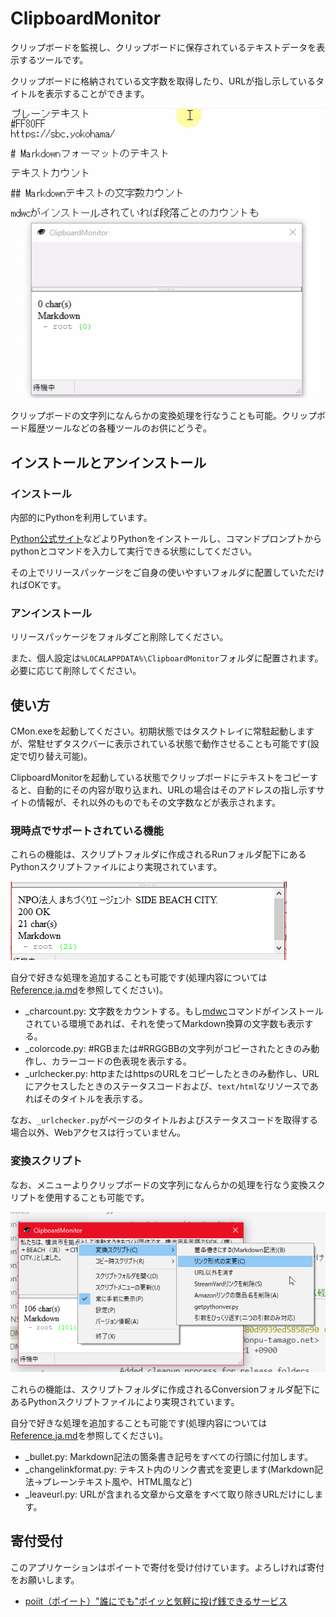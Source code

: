 # ClipboardMonitor

クリップボードを監視し、クリップボードに保存されているテキストデータを表示するツールです。

クリップボードに格納されている文字数を取得したり、URLが指し示しているタイトルを表示することができます。

![スクリーンショット](README.assets\2021-12-14_12h35_16.gif)

クリップボードの文字列になんらかの変換処理を行なうことも可能。クリップボード履歴ツールなどの各種ツールのお供にどうぞ。

## インストールとアンインストール

### インストール

内部的にPythonを利用しています。

[Python公式サイト](https://www.python.org/)などよりPythonをインストールし、コマンドプロンプトからpythonとコマンドを入力して実行できる状態にしてください。

その上でリリースパッケージをご自身の使いやすいフォルダに配置していただければOKです。

### アンインストール

リリースパッケージをフォルダごと削除してください。

また、個人設定は`%LOCALAPPDATA%\ClipboardMonitor`フォルダに配置されます。必要に応じて削除してください。

## 使い方

CMon.exeを起動してください。初期状態ではタスクトレイに常駐起動しますが、常駐せずタスクバーに表示されている状態で動作させることも可能です(設定で切り替え可能)。

ClipboardMonitorを起動している状態でクリップボードにテキストをコピーすると、自動的にその内容が取り込まれ、URLの場合はそのアドレスの指し示すサイトの情報が、それ以外のものでもその文字数などが表示されます。

### 現時点でサポートされている機能

これらの機能は、スクリプトフォルダに作成されるRunフォルダ配下にあるPythonスクリプトファイルにより実現されています。

![コピーした文字列の解析](README.assets\2021-12-14-12-30-39.png)

自分で好きな処理を追加することも可能です(処理内容については[Reference.ja.md](Reference.ja.md)を参照してください)。

* _charcount.py: 文字数をカウントする。もし[mdwc](https://github.com/fnobi/mdwc)コマンドがインストールされている環境であれば、それを使ってMarkdown換算の文字数も表示する。
* _colorcode.py: #RGBまたは#RRGGBBの文字列がコピーされたときのみ動作し、カラーコードの色表現を表示する。
* _urlchecker.py: httpまたはhttpsのURLをコピーしたときのみ動作し、URLにアクセスしたときのステータスコードおよび、`text/html`なリソースであればそのタイトルを表示する。

なお、`_urlchecker.py`がページのタイトルおよびステータスコードを取得する場合以外、Webアクセスは行っていません。

### 変換スクリプト

なお、メニューよりクリップボードの文字列になんらかの処理を行なう変換スクリプトを使用することも可能です。

![変換スクリプト](README.assets\2021-12-14-12-29-23.png)

これらの機能は、スクリプトフォルダに作成されるConversionフォルダ配下にあるPythonスクリプトファイルにより実現されています。

自分で好きな処理を追加することも可能です(処理内容については[Reference.ja.md](Reference.ja.md)を参照してください)。

* _bullet.py: Markdown記法の箇条書き記号をすべての行頭に付加します。
* _changelinkformat.py: テキスト内のリンク書式を変更します(Markdown記法→プレーンテキスト風や、HTML風など)
* _leaveurl.py: URLが含まれる文章から文章をすべて取り除きURLだけにします。

## 寄付受付

このアプリケーションはポイートで寄付を受け付けています。よろしければ寄付をお願いします。

* [poiit（ポイート）"誰にでも"ポイッと気軽に投げ銭できるサービス](https://poiit.me/TakamiChie)